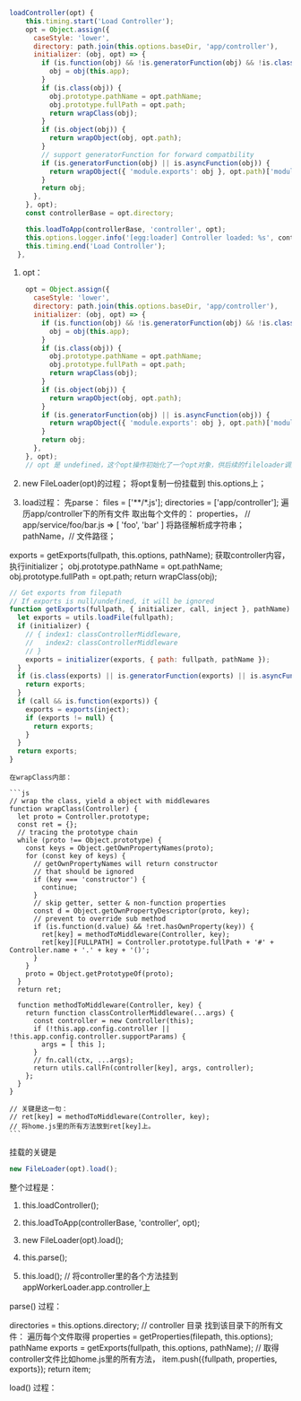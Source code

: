 ```js
loadController(opt) {
    this.timing.start('Load Controller');
    opt = Object.assign({
      caseStyle: 'lower',
      directory: path.join(this.options.baseDir, 'app/controller'),
      initializer: (obj, opt) => {
        if (is.function(obj) && !is.generatorFunction(obj) && !is.class(obj) && !is.asyncFunction(obj)) {
          obj = obj(this.app);
        }
        if (is.class(obj)) {
          obj.prototype.pathName = opt.pathName;
          obj.prototype.fullPath = opt.path;
          return wrapClass(obj);
        }
        if (is.object(obj)) {
          return wrapObject(obj, opt.path);
        }
        // support generatorFunction for forward compatbility
        if (is.generatorFunction(obj) || is.asyncFunction(obj)) {
          return wrapObject({ 'module.exports': obj }, opt.path)['module.exports'];
        }
        return obj;
      },
    }, opt);
    const controllerBase = opt.directory;

    this.loadToApp(controllerBase, 'controller', opt);
    this.options.logger.info('[egg:loader] Controller loaded: %s', controllerBase);
    this.timing.end('Load Controller');
  },
```

1. opt：
```js
    opt = Object.assign({
      caseStyle: 'lower',
      directory: path.join(this.options.baseDir, 'app/controller'),
      initializer: (obj, opt) => {
        if (is.function(obj) && !is.generatorFunction(obj) && !is.class(obj) && !is.asyncFunction(obj)) {
          obj = obj(this.app);
        }
        if (is.class(obj)) {
          obj.prototype.pathName = opt.pathName;
          obj.prototype.fullPath = opt.path;
          return wrapClass(obj);
        }
        if (is.object(obj)) {
          return wrapObject(obj, opt.path);
        }
        if (is.generatorFunction(obj) || is.asyncFunction(obj)) {
          return wrapObject({ 'module.exports': obj }, opt.path)['module.exports'];
        }
        return obj;
      },
    }, opt);
    // opt 是 undefined，这个opt操作初始化了一个opt对象，供后续的fileloader调用
```
2. new FileLoader(opt)的过程；
将opt复制一份挂载到 this.options上；

3. load过程：
 先parse：
  files = ['**/*.js'];
  directories = ['app/controller'];
  遍历app/controller下的所有文件
  取出每个文件的：
  properties， // app/service/foo/bar.js => [ 'foo', 'bar' ]
    将路径解析成字符串；
  pathName，// 文件路径；
  
  exports = getExports(fullpath, this.options, pathName);
    获取controller内容，执行initializer；
    obj.prototype.pathName = opt.pathName;
    obj.prototype.fullPath = opt.path;
    return wrapClass(obj);

```js
// Get exports from filepath
// If exports is null/undefined, it will be ignored
function getExports(fullpath, { initializer, call, inject }, pathName) {
  let exports = utils.loadFile(fullpath);
  if (initializer) {
    // { index1: classControllerMiddleware,
    //   index2: classControllerMiddleware
    // }
    exports = initializer(exports, { path: fullpath, pathName });
  }
  if (is.class(exports) || is.generatorFunction(exports) || is.asyncFunction(exports)) {
    return exports;
  }
  if (call && is.function(exports)) {
    exports = exports(inject);
    if (exports != null) {
      return exports;
    }
  }
  return exports;
}
```

    在wrapClass内部：

    ```js
    // wrap the class, yield a object with middlewares
    function wrapClass(Controller) {
      let proto = Controller.prototype;
      const ret = {};
      // tracing the prototype chain
      while (proto !== Object.prototype) {
        const keys = Object.getOwnPropertyNames(proto);
        for (const key of keys) {
          // getOwnPropertyNames will return constructor
          // that should be ignored
          if (key === 'constructor') {
            continue;
          }
          // skip getter, setter & non-function properties
          const d = Object.getOwnPropertyDescriptor(proto, key);
          // prevent to override sub method
          if (is.function(d.value) && !ret.hasOwnProperty(key)) {
            ret[key] = methodToMiddleware(Controller, key);
            ret[key][FULLPATH] = Controller.prototype.fullPath + '#' + Controller.name + '.' + key + '()';
          }
        }
        proto = Object.getPrototypeOf(proto);
      }
      return ret;

      function methodToMiddleware(Controller, key) {
        return function classControllerMiddleware(...args) {
          const controller = new Controller(this);
          if (!this.app.config.controller || !this.app.config.controller.supportParams) {
            args = [ this ];
          }
          // fn.call(ctx, ...args);
          return utils.callFn(controller[key], args, controller);
        };
      }
    }

    // 关键是这一句：
    // ret[key] = methodToMiddleware(Controller, key);
    // 将home.js里的所有方法放到ret[key]上。
    ```


挂载的关键是 
```js
new FileLoader(opt).load();
```
整个过程是：

1. this.loadController();

2. this.loadToApp(controllerBase, 'controller', opt);

3. new FileLoader(opt).load();

4. this.parse(); 

5. this.load(); // 将controller里的各个方法挂到 appWorkerLoader.app.controller上

parse() 过程：

 directories = this.options.directory; // controller 目录
 找到该目录下的所有文件：
  遍历每个文件取得
    properties = getProperties(filepath, this.options);
    pathName
    exports = getExports(fullpath, this.options, pathName); // 取得controller文件比如home.js里的所有方法，
    item.push({fullpath, properties, exports});
  return item;

load() 过程：



